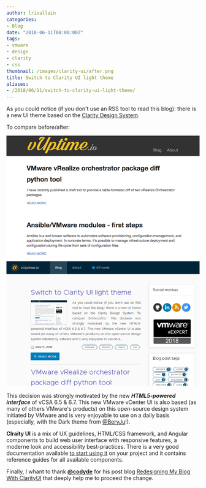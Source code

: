 ```yaml
---
author: lrivallain
categories:
- Blog
date: "2018-06-11T00:00:00Z"
tags:
- vmware
- design
- clarity
- css
thumbnail: /images/clarity-ui/after.png
title: Switch to Clarity UI light theme
aliases: 
- /2018/06/11/switch-to-clarity-ui-light-theme/
---
```


As you could notice (if you don't use an RSS tool to read this blog): there is a new UI theme based on the [Clarity Design System](https://vmware.github.io/clarity/).

To compare before/after:
<link rel="stylesheet" href="/includes/cocoen/cocoen.min.css">
<div class="cocoen">
  <img src="/images/clarity-ui/before.png" alt="Before" title="Before">
  <img src="/images/clarity-ui/after.png"  alt="After"  title="After">
</div>

<script src="/includes/cocoen/cocoen.min.js"></script>
<script>
  document.addEventListener('DOMContentLoaded', function(){
    new Cocoen();
  });
</script>

This decision was strongly motivated by the new ***HTML5-powered interface*** of vCSA 6.5 & 6.7. This new VMware vCenter UI is also based (as many of others VMware's products) on this open-source design system initiated by VMware and is very enjoyable to use on a daily basis (especially, with the Dark theme from [@BeryJu](https://github.com/BeryJu/dark-vcenter)!).

**Clraity UI** is a mix of UX guidelines, HTML/CSS framework, and Angular components to build web user interface with responsive features, a moderne look and accessibility best-practices. There is a very good documentation available [to start using it](https://vmware.github.io/clarity/documentation/v0.11/get-started) on your project and it contains reference guides for all available components.

Finally, I whant to thank **[@codyde](https://github.com/codyde)** for his post blog [Redesigning My Blog With ClarityUI](https://www.thehumblelab.com/redesigning-my-blog-with-clarityui/) that deeply help me to proceed the change.
